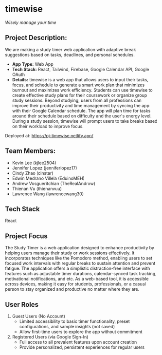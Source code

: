 # timewise
*Wisely manage your time*

## Project Description:
We are making a study timer web application with adaptive break suggestions based on tasks, deadlines, and personal schedules.
- **App Type:** Web App
- **Tech Stack:** React, Tailwind, Firebase, Google Calendar API, Google OAuth
- **Details:** timewise is a web app that allows users to input their tasks, focus, and schedule to generate a smart work plan that minimizes burnout and maximizes work efficiency. Students can use timewise to create effective study plans for their coursework or organize group study sessions. Beyond studying, users from all professions can improve their productivity and time management by syncing the app with their Google Calendar schedule. The app will plan time for tasks around their schedule based on difficulty and the user's energy level. During a study session, timewise will prompt users to take breaks based on their workload to improve focus.

Deployed at: https://pj-timewise.netlify.app/

## Team Members:
- Kevin Lee (kjlee2504)
- Jennifer Lopez (jenniferlopez17)
- Cindy Zhao (cinstar)
- Edwin Medrano Villela (EduinoMEH)
- Andrew Vosgueritchian (TheRealAndrxw)
- Thienan Vu (thienanvuu)
- Lawrence Wang (lawrencewang30)

## Tech Stack
React

## Project Focus  
The Study Timer is a web application designed to enhance productivity by helping users manage their study or work sessions effectively. It incorporates techniques like the Pomodoro method, enabling users to set focused work intervals with regular breaks to sustain attention and prevent fatigue. The application offers a simplistic distraction-free interface with features such as adjustable timer durations, calendar-synced task tracking, motivational notifications, and etc. As a web-based tool, it is accessible across devices, making it easy for students, professionals, or a casual person to stay organized and productive no matter where they are.

## User Roles
1. Guest Users (No Account)
   - Limited accessibility to basic timer functionality, preset configurations, and sample insights (not saved)
   - Allow first-time users to explore the app without commitment
2. Registered Users (via Google Sign-In)
   - Full access to all prevalent features upon account creation
   - Provide personalized, persistent experiences for regular users
